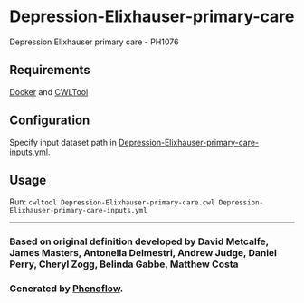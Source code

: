 # Depression-Elixhauser-primary-care

Depression Elixhauser primary care - PH1076

## Requirements

[Docker](https://docs.docker.com/install/) and [CWLTool](https://github.com/common-workflow-language/cwltool#install)

## Configuration

Specify input dataset path in [Depression-Elixhauser-primary-care-inputs.yml](Depression-Elixhauser-primary-care-inputs.yml).

## Usage

Run: `cwltool Depression-Elixhauser-primary-care.cwl Depression-Elixhauser-primary-care-inputs.yml`

***

### Based on original definition developed by David Metcalfe, James Masters, Antonella Delmestri, Andrew Judge, Daniel Perry, Cheryl Zogg, Belinda Gabbe, Matthew Costa
### Generated by [Phenoflow](https://kclhi.org/phenoflow).
